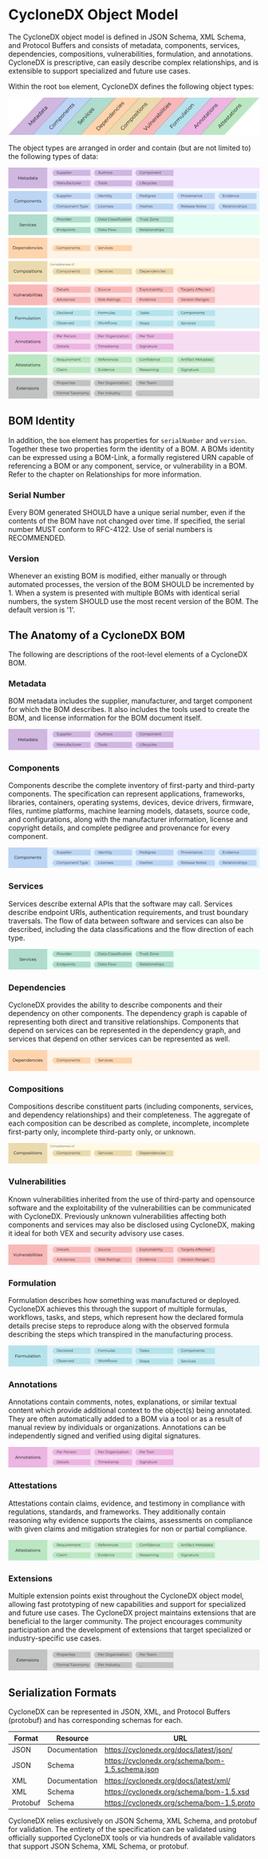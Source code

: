 # CycloneDX Object Model
The CycloneDX object model is defined in JSON Schema, XML Schema, and Protocol Buffers and consists of metadata,
components, services, dependencies, compositions, vulnerabilities, formulation, and annotations. CycloneDX is
prescriptive, can easily describe complex relationships, and is extensible to support specialized and future use cases.

Within the root `bom` element, CycloneDX defines the following object types:

![BOM Metadata](../../images/Object-Model/CycloneDX-Object-Type-Overview.svg)

The object types are arranged in order and contain (but are not limited to) the following types of data:

![CycloneDX Object Model](../../images/CycloneDX-Object-Model-Swimlane.svg)


## BOM Identity
In addition, the `bom` element has properties for `serialNumber` and `version`. Together these two properties form the
identity of a BOM. A BOMs identity can be expressed using a BOM-Link, a formally registered URN capable of referencing
a BOM or any component, service, or vulnerability in a BOM. Refer to the chapter on Relationships for more information.

### Serial Number
Every BOM generated SHOULD have a unique serial number, even if the contents of the BOM have not changed over time.
If specified, the serial number MUST conform to RFC-4122. Use of serial numbers is RECOMMENDED.

### Version
Whenever an existing BOM is modified, either manually or through automated processes, the version of the BOM SHOULD be
incremented by 1. When a system is presented with multiple BOMs with identical serial numbers, the system SHOULD use
the most recent version of the BOM. The default version is '1'.

## The Anatomy of a CycloneDX BOM
The following are descriptions of the root-level elements of a CycloneDX BOM.

### Metadata
BOM metadata includes the supplier, manufacturer, and target component for which the BOM describes. It also includes
the tools used to create the BOM, and license information for the BOM document itself.

![Metadata](../../images/Object-Model/Metadata.svg)

### Components
Components describe the complete inventory of first-party and third-party components. The specification can represent
applications, frameworks, libraries, containers, operating systems, devices, device drivers, firmware, files, runtime 
platforms, machine learning models, datasets, source code, and configurations, along with the manufacturer
information, license and copyright details, and complete pedigree and provenance for every component.

![Components](../../images/Object-Model/Components.svg)

### Services
Services describe external APIs that the software may call. Services describe endpoint URIs, authentication
requirements, and trust boundary traversals. The flow of data between software and services can also be described,
including the data classifications and the flow direction of each type.

![Services](../../images/Object-Model/Services.svg)

### Dependencies
CycloneDX provides the ability to describe components and their dependency on other components. The dependency graph is
capable of representing both direct and transitive relationships. Components that depend on services can be represented
in the dependency graph, and services that depend on other services can be represented as well.

![Dependencies](../../images/Object-Model/Dependencies.svg)

### Compositions
Compositions describe constituent parts (including components, services, and dependency relationships) and their
completeness. The aggregate of each composition can be described as complete, incomplete, incomplete first-party only,
incomplete third-party only, or unknown.

![Compositions](../../images/Object-Model/Compositions.svg)

### Vulnerabilities
Known vulnerabilities inherited from the use of third-party and opensource software and the exploitability of the
vulnerabilities can be communicated with CycloneDX. Previously unknown vulnerabilities affecting both components and
services may also be disclosed using CycloneDX, making it ideal for both VEX and security advisory use cases.

![Vulnerabilities](../../images/Object-Model/Vulnerabilities.svg)

### Formulation
Formulation describes how something was manufactured or deployed. CycloneDX achieves this through the support of multiple
formulas, workflows, tasks, and steps, which represent how the declared formula details precise steps to reproduce 
along with the observed formula describing the steps which transpired in the manufacturing process.

![Formulation](../../images/Object-Model/Formulation.svg)

### Annotations
Annotations contain comments, notes, explanations, or similar textual content which provide additional context to the
object(s) being annotated. They are often automatically added to a BOM via a tool or as a result of manual review by
individuals or organizations. Annotations can be independently signed and verified using digital signatures.

![Annotations](../../images/Object-Model/Annotations.svg)

### Attestations
Attestations contain claims, evidence, and testimony in compliance with regulations, standards, and frameworks. They 
additionally contain reasoning why evidence supports the claims, assessments on compliance with given claims and 
mitigation strategies for non or partial compliance.

![Attestations](../../images/Object-Model/Attestations.svg)

### Extensions
Multiple extension points exist throughout the CycloneDX object model, allowing fast prototyping of new capabilities and
support for specialized and future use cases. The CycloneDX project maintains extensions that are beneficial to the
larger community. The project encourages community participation and the development of extensions that target specialized
or industry-specific use cases.

![Extensions](../../images/Object-Model/Extensions.svg)

## Serialization Formats
CycloneDX can be represented in JSON, XML, and Protocol Buffers (protobuf) and has corresponding schemas for each.

| **Format** | **Resource**  | **URL**                                          |
|------------|---------------|--------------------------------------------------|
| JSON       | Documentation | https://cyclonedx.org/docs/latest/json/          |
| JSON       | Schema        | https://cyclonedx.org/schema/bom-1.5.schema.json |
| XML        | Documentation | https://cyclonedx.org/docs/latest/xml/           |
| XML        | Schema        | https://cyclonedx.org/schema/bom-1.5.xsd         |
| Protobuf   | Schema        | https://cyclonedx.org/schema/bom-1.5.proto       |


CycloneDX relies exclusively on JSON Schema, XML Schema, and protobuf for validation. The entirety of the specification
can be validated using officially supported CycloneDX tools or via hundreds of available validators that support JSON
Schema, XML Schema, or protobuf.

<div style="page-break-after: always; visibility: hidden">
\newpage
</div>